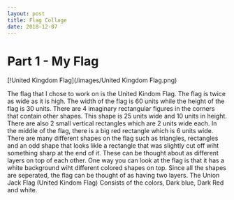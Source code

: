 ```yaml
---
layout: post
title: Flag Collage
date: 2018-12-07
---
```


# Part 1 - My Flag


[!United Kingdom Flag](/images/United Kingdom Flag.png)

 The flag that I chose to work on is the United Kindom Flag. The flag is twice as wide as it is high. The width of the flag is 60 units while the height of the flag is 30 units. There are 4 imaginary rectangular figures in the corners that contain other shapes. This shape is 25 units wide and 10 units in height. There are also 2 small vertical rectangles which are 2 units wide each. In the middle of the flag, there is a big red rectangle which is 6 units wide. There are many different shapes on the flag such as triangles, rectangles and an odd shape that looks likle a rectangle that was slightly cut off wiht something sharp at the end of it. These can be thought about as different layers on top of each other. One way you can look at the flag is that it has a white background wiht different colored shapes on top. Since all the shapes are seperated, the flag can be thought of as having two layers. The Union Jack Flag (United Kindom Flag) Consists of the colors, Dark blue, Dark Red and white.
 
